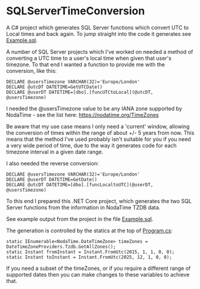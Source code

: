 ﻿# SQLServerTimeConversion
A C# project which generates SQL Server functions which convert UTC to Local times and back again. To jump straight into the code it generates see [Example.sql](https://github.com/elliveny/SQLServerTimeConversion/blob/master/Example.sql).

A number of SQL Server projects which I've worked on needed a method of converting a UTC time to a user's local time when given that user's timezone. To that end I wanted a function to provide me with the conversion, like this:

    DECLARE @usersTimezone VARCHAR(32)='Europe/London'
    DECLARE @utcDT DATETIME=GetUTCDate()
    DECLARE @userDT DATETIME=[dbo].[funcUTCtoLocal](@utcDT, @usersTimezone)

I needed the @usersTimezone value to be any IANA zone supported by NodaTime - see the list here: https://nodatime.org/TimeZones

Be aware that my use case means I only need a 'current' window, allowing the conversion of times within the range of about +/- 5 years from now.  This means that the method I've used probably isn't suitable for you if you need a very wide period of time, due to the way it generates code for each timezone interval in a given date range.

I also needed the reverse conversion:

    DECLARE @usersTimezone VARCHAR(32)='Europe/London'
    DECLARE @userDT DATETIME=GetDate()
    DECLARE @utcDT DATETIME=[dbo].[funcLocaltoUTC](@userDT, @usersTimezone)

To this end I prepared this .NET Core project, which generates the two SQL Server functions from the information in NodaTime TZDB data.

See example output from the project in the file [Example.sql](https://github.com/elliveny/SQLServerTimeConversion/blob/master/Example.sql).

The generation is controlled by the statics at the top of [Program.cs](https://github.com/elliveny/SQLServerTimeConversion/blob/master/Program.cs):

    static IEnumerable<NodaTime.DateTimeZone> timeZones = DateTimeZoneProviders.Tzdb.GetAllZones();
    static Instant fromInstant = Instant.FromUtc(2015, 1, 1, 0, 0);
    static Instant toInstant = Instant.FromUtc(2025, 12, 1, 0, 0);

If you need a subset of the timeZones, or if you require a different range of supported dates then you can make changes to these variables to achieve that.

